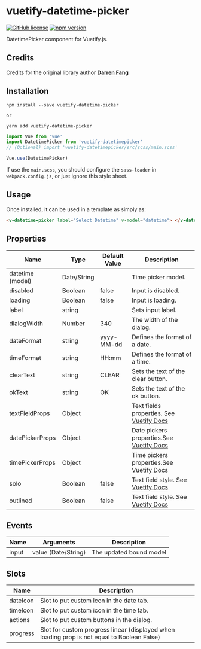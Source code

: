 
# vuetify-datetime-picker

[![GitHub license](https://img.shields.io/badge/license-MIT-blue.svg)](https://github.com/goldenm-software/vuetify-datetime-picker/blob/master/LICENSE)
[![npm version](https://img.shields.io/npm/v/@goldenm/vuetify-datetime-picker.svg?style=flat)](https://www.npmjs.com/package/@goldenm/vuetify-datetime-picker)

DatetimePicker component for Vuetify.js.

## Credits
Credits for the original library author <b>[Darren Fang](https://github.com/darrenfang/vuetify-datetime-picker)</b>
## Installation

```shell
npm install --save vuetify-datetime-picker

or

yarn add vuetify-datetime-picker
```

```js
import Vue from 'vue'
import DatetimePicker from 'vuetify-datetimepicker'
// (Optional) import 'vuetify-datetimepicker/src/scss/main.scss'

Vue.use(DatetimePicker)
```

If use the `main.scss`, you should configure the `sass-loader` in `webpack.config.js`, or just ignore this style sheet.

## Usage

Once installed, it can be used in a template as simply as:

```html
<v-datetime-picker label="Select Datetime" v-model="datetime"> </v-datetime-picker>
```

## Properties

| Name             | Type        | Default Value | Description                                                                                                 |
| ---------------- | ----------- | ------------- | ----------------------------------------------------------------------------------------------------------- |
| datetime (model) | Date/String |               | Time picker model.                                                                                          |
| disabled         | Boolean     | false         | Input is disabled.                                                                                          |
| loading          | Boolean     | false         | Input is loading.                                                                                           |
| label            | string      |               | Sets input label.                                                                                           |
| dialogWidth      | Number      | 340           | The width of the dialog.                                                                                    |
| dateFormat       | string      | yyyy-MM-dd    | Defines the format of a date.                                                                               |
| timeFormat       | string      | HH:mm         | Defines the format of a time.                                                                               |
| clearText        | string      | CLEAR         | Sets the text of the clear button.                                                                          |
| okText           | string      | OK            | Sets the text of the ok button.                                                                             |
| textFieldProps   | Object      |               | Text fields properties. See [Vuetify Docs](https://vuetifyjs.com/en/components/text-fields 'Vuetify Docs')  |
| datePickerProps  | Object      |               | Date pickers properties.See [Vuetify Docs](https://vuetifyjs.com/en/components/date-pickers 'Vuetify Docs') |
| timePickerProps  | Object      |               | Time pickers properties.See [Vuetify Docs](https://vuetifyjs.com/en/components/time-pickers 'Vuetify Docs') |
| solo             | Boolean     | false         | Text field style. See [Vuetify Docs](hhttps://vuetifyjs.com/en/components/text-fields 'Vuetify Docs')       |
| outlined         | Boolean     | false         | Text field style. See [Vuetify Docs](hhttps://vuetifyjs.com/en/components/text-fields 'Vuetify Docs')       |

## Events

| Name  | Arguments           | Description             |
| ----- | ------------------- | ----------------------- |
| input | value (Date/String) | The updated bound model |

## Slots

| Name     | Description                                                                                 |
| -------- | ------------------------------------------------------------------------------------------- |
| dateIcon | Slot to put custom icon in the date tab.                                                    |
| timeIcon | Slot to put custom icon in the time tab.                                                    |
| actions  | Slot to put custom buttons in the dialog.                                                   |
| progress | Slot for custom progress linear (displayed when loading prop is not equal to Boolean False) |
